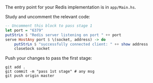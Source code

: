 The entry point for your Redis implementation is in `app/Main.hs`.

Study and uncomment the relevant code: 

```haskell
-- Uncomment this block to pass stage 1
let port = "6379"
putStrLn $ "Redis server listening on port " ++ port
serve HostAny port $ \(socket, address) -> do
    putStrLn $ "successfully connected client: " ++ show address
    closeSock socket
```

Push your changes to pass the first stage:

```
git add .
git commit -m "pass 1st stage" # any msg
git push origin master
```
